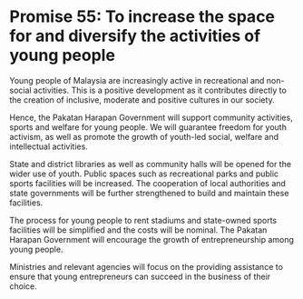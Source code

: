 # Promise 55: To increase the space for and diversify the activities of young people

Young people of Malaysia are increasingly active in recreational and non-social activities. This is a positive development as it contributes directly to the creation of inclusive, moderate and positive cultures in our society.

Hence, the Pakatan Harapan Government will support community activities, sports and welfare for young people. We will guarantee freedom for youth activism, as well as promote the growth of youth-led social, welfare and intellectual activities.

State and district libraries as well as community halls will be opened for the wider use of youth. Public spaces such as recreational parks and public sports facilities will be increased. The cooperation of local authorities and state governments will be further strengthened to build and maintain these facilities.

The process for young people to rent stadiums and state-owned sports facilities will be simplified and the costs will be nominal. The Pakatan Harapan Government will encourage the growth of entrepreneurship among young people.

Ministries and relevant agencies will focus on the providing assistance to ensure that young entrepreneurs can succeed in the business of their choice.
